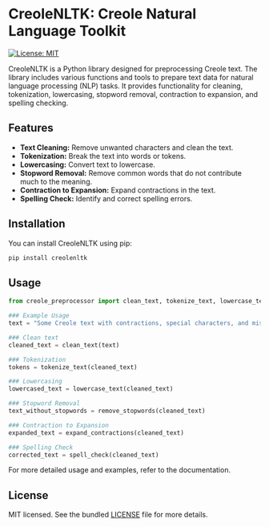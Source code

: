 # CreoleNLTK: Creole Natural Language Toolkit

[![License: MIT](https://img.shields.io/badge/License-MIT-yellow.svg)](https://opensource.org/licenses/MIT)

CreoleNLTK is a Python library designed for preprocessing Creole text. The library includes various functions and tools to prepare text data for natural language processing (NLP) tasks. It provides functionality for cleaning, tokenization, lowercasing, stopword removal, contraction to expansion, and spelling checking.

## Features

- **Text Cleaning:** Remove unwanted characters and clean the text.
- **Tokenization:** Break the text into words or tokens.
- **Lowercasing:** Convert text to lowercase.
- **Stopword Removal:** Remove common words that do not contribute much to the meaning.
- **Contraction to Expansion:** Expand contractions in the text.
- **Spelling Check:** Identify and correct spelling errors.

## Installation

You can install CreoleNLTK using pip:

```bash
pip install creolenltk
```

## Usage

````python
from creole_preprocessor import clean_text, tokenize_text, lowercase_text, remove_stopwords, expand_contractions, spell_check

### Example Usage
text = "Some Creole text with contractions, special characters, and misspellings."

### Clean text
cleaned_text = clean_text(text)

### Tokenization
tokens = tokenize_text(cleaned_text)

### Lowercasing
lowercased_text = lowercase_text(cleaned_text)

### Stopword Removal
text_without_stopwords = remove_stopwords(cleaned_text)

### Contraction to Expansion
expanded_text = expand_contractions(cleaned_text)

### Spelling Check
corrected_text = spell_check(cleaned_text)
````
For more detailed usage and examples, refer to the documentation.

## License

MIT licensed. See the bundled [LICENSE](LICENSE) file for more details.

